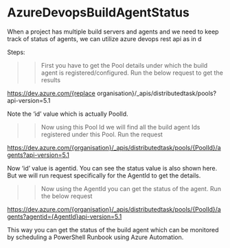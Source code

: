# AzureDevopsBuildAgentStatus
When a project has multiple build servers and agents and we need to keep track of status of agents, we can utilize azure devops rest api as in d 

Steps:

>>First you have to get the Pool details under which the build agent is registered/configured. Run the below request to get the results

https://dev.azure.com/{replace organisation}/_apis/distributedtask/pools?api-version=5.1

Note the ‘id’ value which is actually PoolId.

>> Now using this Pool Id we will find all the build agent Ids registered under this Pool. Run the request

https://dev.azure.com/{organisation}/_apis/distributedtask/pools/{PoolId}/agents?api-version=5.1

Now ‘id’ value is agentid. You can see the status value is also shown here. But we will run request specifically for the AgentId to get the details.

>> Now using the AgentId you can get the status of the agent. Run the below request

https://dev.azure.com/{organisation}/_apis/distributedtask/pools/{PoolId}/agents?agentid={AgentId}api-version=5.1

 

This way you can get the status of the build agent which can be monitored by scheduling a PowerShell Runbook using Azure Automation.
